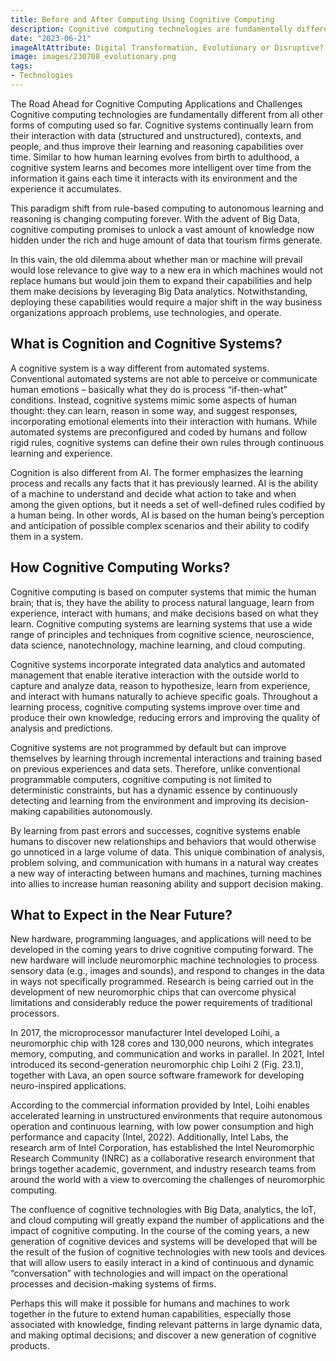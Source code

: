 ```yaml
---
title: Before and After Computing Using Cognitive Computing
description: Cognitive computing technologies are fundamentally different from all other forms of computing used so far. Similar to how human learning evolves from birth to adulthood, a cognitive system learns and becomes more intelligent over time from the information it gains each time it interacts with its environment and the experience it accumulates. This paradigm shift from rule-based computing to autonomous learning and reasoning promises to change computing forever. 
date: "2023-06-21"
imageAltAttribute: Digital Transformation, Evolutionary or Disruptive?
image: images/230708_evolutionary.png
tags:
- Technologies
---
```


The Road Ahead for Cognitive Computing Applications and Challenges
Cognitive computing technologies are fundamentally different from all other forms of computing used so far. Cognitive systems continually learn from their interaction with data (structured and unstructured), contexts, and people, and thus improve their learning and reasoning capabilities over time. Similar to how human learning evolves from birth to adulthood, a cognitive system learns and becomes more intelligent over time from the information it gains each time it interacts with its environment and the experience it accumulates.

This paradigm shift from rule-based computing to autonomous learning and reasoning is changing computing forever. With the advent of Big Data, cognitive computing promises to unlock a vast amount of knowledge now hidden under the rich and huge amount of data that tourism firms generate. 

In this vain, the old dilemma about whether man or machine will prevail would lose relevance to give way to a new era in which machines would not replace humans but would join them to expand their capabilities and help them make decisions by leveraging Big Data analytics. Notwithstanding, deploying these capabilities would require a major shift in the way business organizations approach problems, use technologies, and operate.

## What is Cognition and Cognitive Systems? 

A cognitive system is a way different from automated systems. Conventional automated systems are not able to perceive or communicate human emotions – basically what they do is process “if-then-what” conditions. Instead, cognitive systems mimic some aspects of human thought: they can learn, reason in some way, and suggest responses, incorporating emotional elements into their interaction with humans. While automated systems are preconfigured and coded by humans and follow rigid rules, cognitive systems can define their own rules through continuous learning and experience.

Cognition is also different from AI. The former emphasizes the learning process and recalls any facts that it has previously learned. AI is the ability of a machine to understand and decide what action to take and when among the given options, but it needs a set of well-defined rules codified by a human being. In other words, AI is based on the human being’s perception and anticipation of possible complex scenarios and their ability to codify them in a system.

## How Cognitive Computing Works?
Cognitive computing is based on computer systems that mimic the human brain; that is, they have the ability to process natural language, learn from experience, interact with humans, and make decisions based on what they learn.
Cognitive computing systems are learning systems that use a wide range of principles and techniques from cognitive science, neuroscience, data science, nanotechnology, machine learning, and cloud computing.

Cognitive systems incorporate integrated data analytics and automated management that enable iterative interaction with the outside world to capture and analyze data, reason to hypothesize, learn from experience, and interact with humans naturally to achieve specific goals. Throughout a learning process, cognitive computing systems improve over time and produce their own knowledge, reducing errors and improving the quality of analysis and predictions.

Cognitive systems are not programmed by default but can improve themselves by learning through incremental interactions and training based on previous experiences and data sets. Therefore, unlike conventional programmable computers, cognitive computing is not limited to deterministic constraints, but has a dynamic essence by continuously detecting and learning from the environment and improving its decision-making capabilities autonomously.

By learning from past errors and successes, cognitive systems enable humans to discover new relationships and behaviors that would otherwise go unnoticed in a large volume of data. This unique combination of analysis, problem solving, and communication with humans in a natural way creates a new way of interacting between humans and machines, turning machines into allies to increase human reasoning ability and support decision making.

## What to Expect in the Near Future?
New hardware, programming languages, and applications will need to be developed in the coming years to drive cognitive computing forward. The new hardware will include neuromorphic machine technologies to process sensory data (e.g., images and sounds), and respond to changes in the data in ways not specifically programmed. Research is being carried out in the development of new neuromorphic chips that can overcome physical limitations and considerably reduce the power requirements of traditional processors. 

In 2017, the microprocessor manufacturer Intel developed Loihi, a neuromorphic chip with 128 cores and 130,000 neurons, which integrates memory, computing, and communication and works in parallel. In 2021, Intel introduced its second-generation neuromorphic chip Loihi 2 (Fig. 23.1), together with Lava, an open source software framework for developing neuro-inspired applications. 

According to the commercial information provided by Intel, Loihi enables accelerated learning in unstructured environments that require autonomous operation and continuous learning, with low power consumption and high performance and capacity (Intel, 2022). Additionally, Intel Labs, the research arm of Intel Corporation, has established the Intel Neuromorphic Research Community (INRC) as a collaborative research environment that brings together academic, government, and industry research teams from around the world with a view to overcoming the challenges of neuromorphic computing.

The confluence of cognitive technologies with Big Data, analytics, the IoT, and cloud computing will greatly expand the number of applications and the impact of cognitive computing. In the course of the coming years, a new generation of cognitive devices and systems will be developed that will be the result of the fusion of cognitive technologies with new tools and devices that will allow users to easily interact in a kind of continuous and dynamic “conversation” with technologies and will impact on the operational processes and decision-making systems of firms. 

Perhaps this will make it possible for humans and machines to work together in the future to extend human capabilities, especially those associated with knowledge, finding relevant patterns in large dynamic data, and making optimal decisions; and discover a new generation of cognitive products.